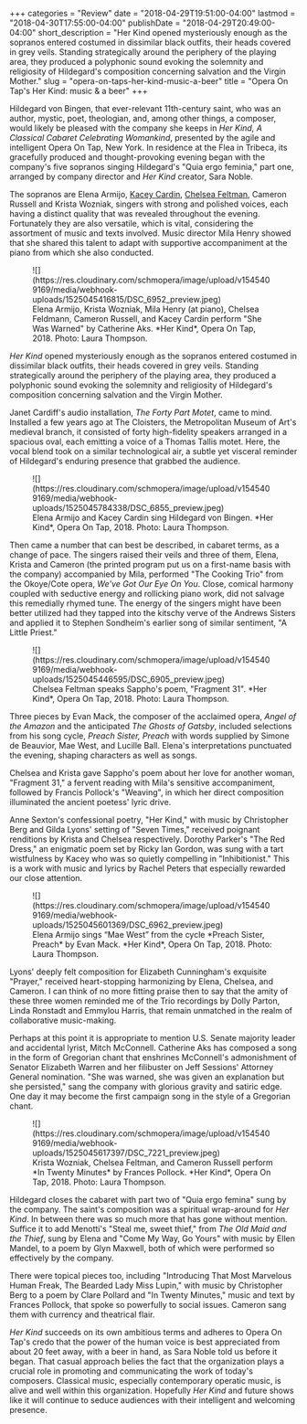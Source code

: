 +++
categories = "Review"
date = "2018-04-29T19:51:00-04:00"
lastmod = "2018-04-30T17:55:00-04:00"
publishDate = "2018-04-29T20:49:00-04:00"
short_description = "Her Kind opened mysteriously enough as the sopranos entered costumed in dissimilar black outfits, their heads covered in grey veils. Standing strategically around the periphery of the playing area, they produced a polyphonic sound evoking the solemnity and religiosity of Hildegard's composition concerning salvation and the Virgin Mother."
slug = "opera-on-taps-her-kind-music-a-beer"
title = "Opera On Tap&#039;s Her Kind: music &amp; a beer"
+++

Hildegard von Bingen, that ever-relevant 11th-century saint, who was an author, mystic, poet, theologian, and, among other things, a composer, would likely be pleased with the company she keeps in *Her Kind, A Classical Cabaret Celebrating Womankind*, presented by the agile and intelligent Opera On Tap, New York. In residence at the Flea in Tribeca, its gracefully produced and thought-provoking evening began with the company's five sopranos singing Hildegard's "Quia ergo feminia," part one, arranged by company director and *Her Kind* creator, Sara Noble.

The sopranos are Elena Armijo, [Kacey Cardin](/scene/people/kacey-cardin/), [Chelsea Feltman](/scene/people/chelsea-feltman/), Cameron Russell and Krista Wozniak, singers with strong and polished voices, each having a distinct quality that was revealed throughout the evening. Fortunately they are also versatile, which is vital, considering the assortment of music and texts involved. Music director Mila Henry showed that she shared this talent to adapt with supportive accompaniment at the piano from which she also conducted.

<figure data-type="image">
![](https://res.cloudinary.com/schmopera/image/upload/v1545409169/media/webhook-uploads/1525045416815/DSC_6952_preview.jpeg)
<figcaption>Elena Armijo, Krista Wozniak, Mila Henry (at piano), Chelsea Feldmann, Cameron Russell, and Kacey Cardin perform "She Was Warned" by Catherine Aks. *Her Kind*, Opera On Tap, 2018. Photo: Laura Thompson.</figcaption>
</figure>
 
*Her Kind* opened mysteriously enough as the sopranos entered costumed in dissimilar black outfits, their heads covered in grey veils. Standing strategically around the periphery of the playing area, they produced a polyphonic sound evoking the solemnity and religiosity of Hildegard's composition concerning salvation and the Virgin Mother.

Janet Cardiff's audio installation, *The Forty Part Motet*, came to mind. Installed a few years ago at The Cloisters, the Metropolitan Museum of Art's medieval branch, it consisted of forty high-fidelity speakers arranged in a spacious oval, each emitting a voice of a Thomas Tallis motet. Here, the vocal blend took on a similar technological air, a subtle yet visceral reminder of Hildegard's enduring presence that grabbed the audience.

<figure data-type="image">
![](https://res.cloudinary.com/schmopera/image/upload/v1545409169/media/webhook-uploads/1525045784338/DSC_6855_preview.jpeg)
<figcaption>Elena Armijo and Kacey Cardin sing Hildegard von Bingen. *Her Kind*, Opera On Tap, 2018. Photo: Laura Thompson.</figcaption>
</figure>

Then came a number that can best be described, in cabaret terms, as a change of pace. The singers raised their veils and three of them, Elena, Krista and Cameron (the printed program put us on a first-name basis with the company) accompanied by Mila, performed "The Cooking Trio" from the Okoye/Cote opera, *We've Got Our Eye On You*. Close, comical harmony coupled with seductive energy and rollicking piano work, did not salvage this remedially rhymed tune. The energy of the singers might have been better utilized had they tapped into the kitschy verve of the Andrews Sisters and applied it to Stephen Sondheim's earlier song of similar sentiment, "A Little Priest."

<figure data-type="image">
![](https://res.cloudinary.com/schmopera/image/upload/v1545409169/media/webhook-uploads/1525045446595/DSC_6905_preview.jpeg)
<figcaption>Chelsea Feltman speaks Sappho's poem, "Fragment 31". *Her Kind*, Opera On Tap, 2018. Photo: Laura Thompson.</figcaption>
</figure>

Three pieces by Evan Mack, the composer of the acclaimed opera, *Angel of the Amazon* and the anticipated *The Ghosts of Gatsby*, included selections from his song cycle, *Preach Sister, Preach* with words supplied by Simone de Beauvior, Mae West, and Lucille Ball. Elena's interpretations punctuated the evening, shaping characters as well as songs. 

Chelsea and Krista gave Sappho's poem about her love for another woman, "Fragment 31," a fervent reading with Mila's sensitive accompaniment, followed by Francis Pollock's "Weaving", in which her direct composition illuminated the ancient poetess' lyric drive.

Anne Sexton's confessional poetry, "Her Kind," with music by Christopher Berg and Gilda Lyons' setting of "Seven Times," received poignant renditions by Krista and Chelsea respectively. Dorothy Parker's "The Red Dress," an enigmatic poem set by Ricky Ian Gordon, was sung with a tart wistfulness by Kacey who was so quietly compelling in "Inhibitionist." This is a work with music and lyrics by Rachel Peters that especially rewarded our close attention. 

<figure data-type="image">
![](https://res.cloudinary.com/schmopera/image/upload/v1545409169/media/webhook-uploads/1525045601369/DSC_6962_preview.jpeg)
<figcaption>Elena Armijo sings “Mae West” from the cycle *Preach Sister, Preach* by Evan Mack. *Her Kind*, Opera On Tap, 2018. Photo: Laura Thompson.</figcaption>
</figure>

Lyons' deeply felt composition for Elizabeth Cunningham's exquisite "Prayer," received heart-stopping harmonizing by Elena, Chelsea, and Cameron. I can think of no more fitting praise then to say that the amity of these three women reminded me of the Trio recordings by Dolly Parton, Linda Ronstadt and Emmylou Harris, that remain unmatched in the realm of collaborative music-making.

Perhaps at this point it is appropriate to mention U.S. Senate majority leader and accidental lyrist, Mitch McConnell. Catherine Aks has composed a song in the form of Gregorian chant that enshrines McConnell's admonishment of Senator Elizabeth Warren and her filibuster on Jeff Sessions' Attorney General nomination. "She was warned, she was given an explanation but she persisted," sang the company with glorious gravity and satiric edge. One day it may become the first campaign song in the style of a Gregorian chant.

<figure data-type="image">
![](https://res.cloudinary.com/schmopera/image/upload/v1545409169/media/webhook-uploads/1525045617397/DSC_7221_preview.jpeg)
<figcaption>Krista Wozniak, Chelsea Feltman, and Cameron Russell perform *In Twenty Minutes* by Frances Pollock. *Her Kind*, Opera On Tap, 2018. Photo: Laura Thompson.</figcaption>
</figure>

Hildegard closes the cabaret with part two of "Quia ergo femina" sung by the company. The saint's composition was a spiritual wrap-around for *Her Kind*. In between there was so much more that has gone without mention. Suffice it to add Menotti's "Steal me, sweet thief," from *The Old Maid and the Thief*, sung by Elena and "Come My Way, Go Yours" with music by Ellen Mandel, to a poem by Glyn Maxwell, both of which were performed so effectively by the company.

There were topical pieces too, including "Introducing That Most Marvelous Human Freak, The Bearded Lady Miss Lupin," with music by Christopher Berg to a poem by Clare Pollard and "In Twenty Minutes," music and text by Frances Pollock, that spoke so powerfully to social issues. Cameron sang them with currency and theatrical flair.

*Her Kind* succeeds on its own ambitious terms and adheres to Opera On Tap's credo that the power of the human voice is best appreciated from about 20 feet away, with a beer in hand, as Sara Noble told us before it began. That casual approach belies the fact that the organization plays a crucial role in promoting and communicating the work of today's composers. Classical music, especially contemporary operatic music, is alive and well within this organization. Hopefully *Her Kind* and future shows like it will continue to seduce audiences with their intelligent and welcoming presence. 
